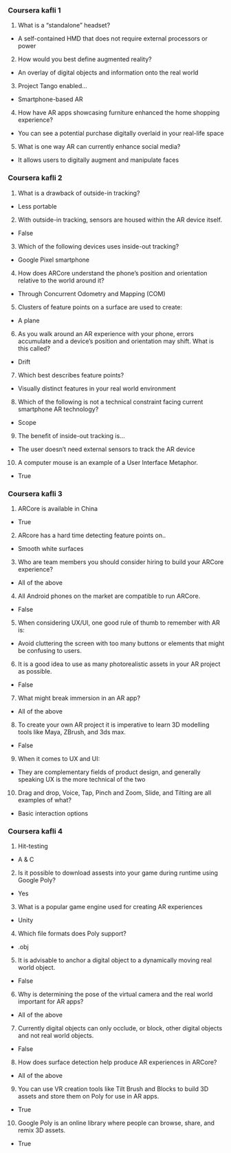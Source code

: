 ### Coursera kafli 1
1. What is a “standalone” headset?
* A self-contained HMD that does not require external processors or power

2. How would you best define augmented reality?
* An overlay of digital objects and information onto the real world

3. Project Tango enabled...
* Smartphone-based AR

4. How have AR apps showcasing furniture enhanced the home shopping experience?
* You can see a potential purchase digitally overlaid in your real-life space

5. What is one way AR can currently enhance social media?
* It allows users to digitally augment and manipulate faces

### Coursera kafli 2
1. What is a drawback of outside-in tracking?
* Less portable

2. With outside-in tracking, sensors are housed within the AR device itself.
* False

3. Which of the following devices uses inside-out tracking?
* Google Pixel smartphone

4. How does ARCore understand the phone’s position and orientation relative to the world around it?
* Through Concurrent Odometry and Mapping (COM)

5. Clusters of feature points on a surface are used to create:
* A plane

6. As you walk around an AR experience with your phone, errors accumulate and a device’s position and orientation may shift. What is this called?
* Drift

7. Which best describes feature points?
* Visually distinct features in your real world environment

8. Which of the following is not a technical constraint facing current smartphone AR technology?
* Scope

9. The benefit of inside-out tracking is…
* The user doesn’t need external sensors to track the AR device

10. A computer mouse is an example of a User Interface Metaphor.
* True

### Coursera kafli 3
1. ARCore is available in China
* True

2. ARcore has a hard time detecting feature points on..
* Smooth white surfaces

3. Who are team members you should consider hiring to build your ARCore experience?
* All of the above

4. All Android phones on the market are compatible to run ARCore.
* False

5. When considering UX/UI, one good rule of thumb to remember with AR is:
* Avoid cluttering the screen with too many buttons or elements that might be confusing to users.

6. It is a good idea to use as many photorealistic assets in your AR project as possible.
* False

7. What might break immersion in an AR app?
* All of the above

8. To create your own AR project it is imperative to learn 3D modelling tools like Maya, ZBrush, and 3ds max.
* False

9. When it comes to UX and UI:
* They are complementary fields of product design, and generally speaking UX is the more technical of the two

10. Drag and drop, Voice, Tap, Pinch and Zoom, Slide, and Tilting are all examples of what?
* Basic interaction options
  
### Coursera kafli 4
1. Hit-testing
* A & C

2. Is it possible to download assests into your game during runtime using Google Poly?
* Yes

3. What is a popular game engine used for creating AR experiences
* Unity

4. Which file formats does Poly support?
* .obj

5. It is advisable to anchor a digital object to a dynamically moving real world object.
* False

6. Why is determining the pose of the virtual camera and the real world important for AR apps?
* All of the above

7. Currently digital objects can only occlude, or block, other digital objects and not real world objects.
* False

8. How does surface detection help produce AR experiences in ARCore?
* All of the above

9. You can use VR creation tools like Tilt Brush and Blocks to build 3D assets and store them on Poly for use in AR apps.
* True

10. Google Poly is an online library where people can browse, share, and remix 3D assets.
* True
